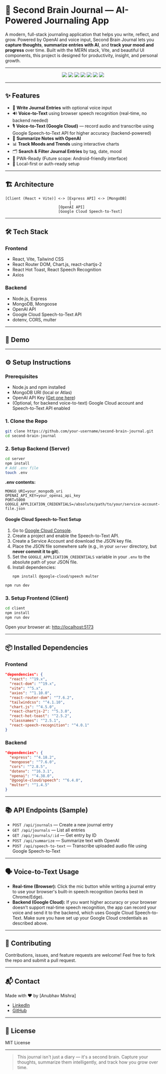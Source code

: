 # 🧠 Second Brain Journal — AI-Powered Journaling App

A modern, full-stack journaling application that helps you write, reflect, and grow. Powered by OpenAI and voice input, Second Brain Journal lets you **capture thoughts**, **summarize entries with AI**, and **track your mood and progress** over time. Built with the MERN stack, Vite, and beautiful UI components, this project is designed for productivity, insight, and personal growth.

---

<p align="center">
  <img src="https://img.shields.io/badge/React-20232A?style=for-the-badge&logo=react&logoColor=61DAFB" />
  <img src="https://img.shields.io/badge/Node.js-339933?style=for-the-badge&logo=nodedotjs&logoColor=white" />
  <img src="https://img.shields.io/badge/Express.js-000000?style=for-the-badge&logo=express&logoColor=white" />
  <img src="https://img.shields.io/badge/MongoDB-4EA94B?style=for-the-badge&logo=mongodb&logoColor=white" />
  <img src="https://img.shields.io/badge/OpenAI-412991?style=for-the-badge&logo=openai&logoColor=white" />
  <img src="https://img.shields.io/badge/Tailwind_CSS-38B2AC?style=for-the-badge&logo=tailwind-css&logoColor=white" />
  <img src="https://img.shields.io/badge/Google_Cloud_Speech-4285F4?style=for-the-badge&logo=googlecloud&logoColor=white" />
</p>

---

## ✨ Features

- 📝 **Write Journal Entries** with optional voice input
- 🔊 **Voice-to-Text** using browser speech recognition (real-time, no backend needed)
- 🎙️ **Voice-to-Text (Google Cloud)** — record audio and transcribe using Google Speech-to-Text API for higher accuracy (backend-powered)
- 🧠 **Summarize Notes with OpenAI**
- 📊 **Track Moods and Trends** using interactive charts
- 🗂️ **Search & Filter Journal Entries** by tag, date, mood
- 📱 PWA-Ready (Future scope: Android-friendly interface)
- 🔐 Local-first or auth-ready setup

---

## 🏗️ Architecture

```
[Client (React + Vite)] <-> [Express API] <-> [MongoDB]
                             |
                        [OpenAI API]
                        [Google Cloud Speech-to-Text]
```

<!-- Optionally, add a real diagram or screenshot here -->

---

## 🛠️ Tech Stack

### Frontend
- React, Vite, Tailwind CSS
- React Router DOM, Chart.js, react-chartjs-2
- React Hot Toast, React Speech Recognition
- Axios

### Backend
- Node.js, Express
- MongoDB, Mongoose
- OpenAI API
- Google Cloud Speech-to-Text API
- dotenv, CORS, multer

---

## 🚀 Demo

<!-- Add screenshots or a GIF here -->

---

## ⚙️ Setup Instructions

### Prerequisites
- Node.js and npm installed
- MongoDB URI (local or Atlas)
- OpenAI API Key ([Get one here](https://platform.openai.com/))
- (Optional, for backend voice-to-text) Google Cloud account and Speech-to-Text API enabled

### 1. Clone the Repo

```bash
git clone https://github.com/your-username/second-brain-journal.git
cd second-brain-journal
```

### 2. Setup Backend (Server)

```bash
cd server
npm install
# Add .env file
touch .env
```

**.env contents:**
```
MONGO_URI=your_mongodb_uri
OPENAI_API_KEY=your_openai_api_key
PORT=5000
GOOGLE_APPLICATION_CREDENTIALS=/absolute/path/to/your/service-account-file.json
```

#### Google Cloud Speech-to-Text Setup
1. Go to [Google Cloud Console](https://console.cloud.google.com/).
2. Create a project and enable the Speech-to-Text API.
3. Create a Service Account and download the JSON key file.
4. Place the JSON file somewhere safe (e.g., in your `server` directory, but **never commit it to git**).
5. Set the `GOOGLE_APPLICATION_CREDENTIALS` variable in your `.env` to the absolute path of your JSON file.
6. Install dependencies:
   ```bash
   npm install @google-cloud/speech multer
   ```

```bash
npm run dev
```

### 3. Setup Frontend (Client)

```bash
cd client
npm install
npm run dev
```

Open your browser at: [http://localhost:5173](http://localhost:5173)

---

## 📦 Installed Dependencies

### Frontend
```json
"dependencies": {
  "react": "^19.x",
  "react-dom": "^19.x",
  "vite": "^5.x",
  "axios": "^1.10.0",
  "react-router-dom": "^7.6.2",
  "tailwindcss": "^4.1.10",
  "chart.js": "^4.5.0",
  "react-chartjs-2": "^5.3.0",
  "react-hot-toast": "^2.5.2",
  "classnames": "^2.5.1",
  "react-speech-recognition": "^4.0.1"
}
```

### Backend
```json
"dependencies": {
  "express": "^4.18.2",
  "mongoose": "^7.6.0",
  "cors": "^2.8.5",
  "dotenv": "^16.3.1",
  "openai": "^4.38.0",
  "@google-cloud/speech": "^6.4.0",
  "multer": "^1.4.5"
}
```

---

## 📚 API Endpoints (Sample)

- `POST /api/journals` — Create a new journal entry
- `GET /api/journals` — List all entries
- `GET /api/journals/:id` — Get entry by ID
- `POST /api/summarize` — Summarize text with OpenAI
- `POST /api/speech-to-text` — Transcribe uploaded audio file using Google Speech-to-Text

---

## 🗣️ Voice-to-Text Usage

- **Real-time (Browser):** Click the mic button while writing a journal entry to use your browser's built-in speech recognition (works best in Chrome/Edge).
- **Backend (Google Cloud):** If you want higher accuracy or your browser doesn't support real-time speech recognition, the app can record your voice and send it to the backend, which uses Google Cloud Speech-to-Text. Make sure you have set up your Google Cloud credentials as described above.

---

## 🤝 Contributing

Contributions, issues, and feature requests are welcome! Feel free to fork the repo and submit a pull request.

---

## 📬 Contact

Made with ❤️ by [Anubhav Mishra]

- [LinkedIn](https://www.linkedin.com/in/anubhavick/)
- [GitHub](https://github.com/anubhavick)

---

## 📃 License

MIT License

---

> This journal isn't just a diary — it's a second brain. Capture your thoughts, summarize them intelligently, and track how you grow over time.

